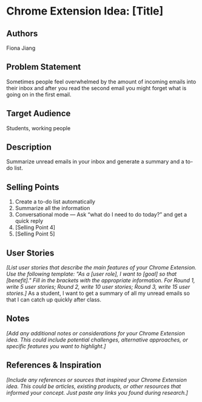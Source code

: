 # Chrome Extension Idea: [Title]

## Authors

Fiona Jiang

## Problem Statement

Sometimes people feel overwhelmed by the amount of incoming emails into their inbox and after you read the second email you might forget what is going on in the first email.

## Target Audience

Students, working people

## Description

Summarize unread emails in your inbox and generate a summary and a to-do list. 

## Selling Points

1. Create a to-do list automatically
2. Summarize all the information
3. Conversational mode — Ask “what do I need to do today?” and get a quick reply
4. [Selling Point 4]
5. [Selling Point 5]

## User Stories

_[List user stories that describe the main features of your Chrome Extension. Use the following template: "As a [user role], I want to [goal] so that [benefit]." Fill in the brackets with the appropriate information. For Round 1, write 5 user stories; Round 2, write 10 user stories; Round 3, write 15 user stories.]_
As a student, I want to get a summary of all my unread emails so that I can catch up quickly after class.
## Notes

_[Add any additional notes or considerations for your Chrome Extension idea. This could include potential challenges, alternative approaches, or specific features you want to highlight.]_

## References & Inspiration

_[Include any references or sources that inspired your Chrome Extension idea. This could be articles, existing products, or other resources that informed your concept. Just paste any links you found during research.]_
